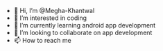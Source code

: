 - 👋 Hi, I’m @Megha-Khantwal
- 👀 I’m interested in coding
- 🌱 I’m currently learning android app development
- 💞️ I’m looking to collaborate on app development
- 📫 How to reach me 

<!---
Megha-Khantwal/Megha-Khantwal is a ✨ special ✨ repository because its `README.md` (this file) appears on your GitHub profile.
You can click the Preview link to take a look at your changes.
--->

